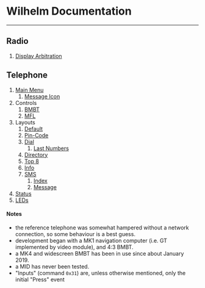 # Wilhelm Documentation
---
## Radio
1. [Display Arbitration](radio/arbitration.md)

## Telephone
1. [Main Menu](telephone/main_menu.md)
    1. [Message Icon](telephone/main_menu/icon.md)
1. Controls
    1. [BMBT](telephone/controls/bmbt.md)
    1. [MFL](telephone/controls/mfl.md)
1. Layouts
	1. [Default](telephone/layout/default.md)
	1. [Pin-Code](telephone/layout/pin.md)
	1. [Dial](telephone/layout/dial.md)
		1. [Last Numbers](telephone/layout/last_numbers.md)
	1. [Directory](telephone/layout/directory.md)
	1. [Top 8](telephone/layout/top_8.md)
	1. [Info](telephone/layout/info.md)
	1. [SMS](telephone/layout/sms.md)
		1. [Index](telephone/layout/sms/index.md)
		1. [Message](telephone/layout/sms/message.md)
1. [Status](telephone/status.md)
1. [LEDs](telephone/led.md)

#### Notes

- the reference telephone was somewhat hampered without a network connection, so some behaviour is a best guess.
- development began with a MK1 navigation computer (i.e. GT implemented by video module), and 4:3 BMBT.
- a MK4 and widescreen BMBT has been in use since about January 2019.
- a MID has never been tested.
- "Inputs" (command `0x31`) are, unless otherwise mentioned, only the initial "Press" event
